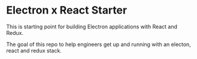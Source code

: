 # Electron x React Starter

This is starting point for building Electron applications with React and Redux.

The goal of this repo to help engineers get up and running with an electon, react and redux stack.
